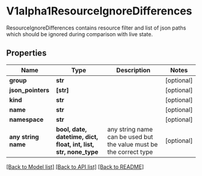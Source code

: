 # V1alpha1ResourceIgnoreDifferences

ResourceIgnoreDifferences contains resource filter and list of json paths which should be ignored during comparison with live state.

## Properties
Name | Type | Description | Notes
------------ | ------------- | ------------- | -------------
**group** | **str** |  | [optional] 
**json_pointers** | **[str]** |  | [optional] 
**kind** | **str** |  | [optional] 
**name** | **str** |  | [optional] 
**namespace** | **str** |  | [optional] 
**any string name** | **bool, date, datetime, dict, float, int, list, str, none_type** | any string name can be used but the value must be the correct type | [optional]

[[Back to Model list]](../README.md#documentation-for-models) [[Back to API list]](../README.md#documentation-for-api-endpoints) [[Back to README]](../README.md)


